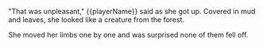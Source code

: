 "That was unpleasant," {{playerName}} said as she got up. Covered in mud and leaves, she looked like a creature from the forest.

She moved her limbs one by one and was surprised none of them fell off.
